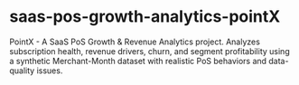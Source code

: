 # saas-pos-growth-analytics-pointX
PointX - A SaaS PoS Growth &amp; Revenue Analytics project. Analyzes subscription health, revenue drivers, churn, and segment profitability using a synthetic Merchant-Month dataset with realistic PoS behaviors and data-quality issues.

